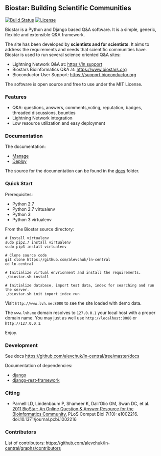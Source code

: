 ## Biostar: Building Scientific Communities

[![Build Status][build-image]][build-url] 
[![License](http://img.shields.io/:license-mit-blue.svg)](http://doge.mit-license.org)

[build-image]: https://travis-ci.org/alevchuk/ln-central.svg?branch=4.0
[build-url]: https://travis-ci.org/alevchuk/ln-central/builds

Biostar is a Python and Django based Q&A software.
It is a simple, generic, flexible and extensible Q&A framework.

The site has been developed by **scientists and for scientists**. It aims
to address the requirements and needs that scientific communities have.
Biostar is used to run several science oriented Q&A sites:

 * Lightning Network Q&A at: https://ln.support
 * Biostars Bioinformatics Q&A at: https://www.biostars.org
 * Bioconductor User Support: https://support.bioconductor.org

The software is open source and free to use under the MIT License.

### Features

* Q&A: questions, answers, comments,voting, reputation, badges, threaded discussions, bounties
* Lightning Network integration
* Low resource utilization and easy deployment

### Documentation

The documentation:

* [Manage](docs/manage.md)
* [Deploy](docs/deploy.md)

The source for the documentation can be found in  the [docs](./docs) folder.

### Quick Start

Prerequisites:
* Python 2.7
* Python 2.7 virtualenv
* Python 3
* Python 3 virtualenv

From the Biostar source directory:

    # Install virtualenv
    sudo pip2.7 install virtualenv
    sudo pip3 install virtualenv

    # Clone source code
    git clone https://github.com/alevchuk/ln-central
    cd ln-central

    # Initialize virtual envrionment and install the requirements.
    ./biostar.sh install

    # Initialize database, import test data, index for searching and run the server.
    ./biostar.sh init import index run

Visit `http://www.lvh.me:8080` to see the site loaded with demo data.

The `www.lvh.me` domain resolves to `127.0.0.1` your local host 
with a proper domain name. You may just as well use `http://localhost:8080` or `http://127.0.0.1`.

Enjoy.

### Development

See docs https://github.com/alevchuk/ln-central/tree/master/docs

Documentation of dependencies:
* [django](http://www.djangoproject.com/)
* [django-rest-framework](https://www.django-rest-framework.org/)

### Citing

* Parnell LD, Lindenbaum P, Shameer K, Dall'Olio GM, Swan DC, et al.
  [2011 BioStar: An Online Question & Answer Resource for the Bioinformatics Community.](http://www.ploscompbiol.org/article/info%3Adoi%2F10.1371%2Fjournal.pcbi.1002216)
  PLoS Comput Biol 7(10): e1002216. doi:10.1371/journal.pcbi.1002216

### Contributors

List of contributors: https://github.com/alevchuk/ln-central/graphs/contributors
